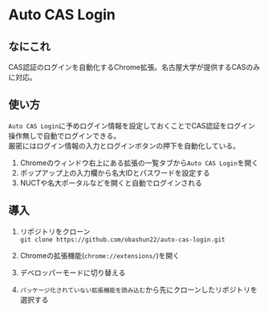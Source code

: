 # Auto CAS Login
## なにこれ
CAS認証のログインを自動化するChrome拡張。名古屋大学が提供するCASのみに対応。

## 使い方
`Auto CAS Login`に予めログイン情報を設定しておくことでCAS認証をログイン操作無しで自動でログインできる。  
厳密にはログイン情報の入力とログインボタンの押下を自動化している。
1. Chromeのウィンドウ右上にある拡張の一覧タブから`Auto CAS Login`を開く
1. ポップアップ上の入力欄から名大IDとパスワードを設定する
1. NUCTや名大ポータルなどを開くと自動でログインされる

## 導入
1. リポジトリをクローン  
`git clone https://github.com/obashun22/auto-cas-login.git`

1. Chromeの拡張機能(`chrome://extensions/`)を開く
1. デベロッパーモードに切り替える
1. `パッケージ化されていない拡張機能を読み込む`から先にクローンしたリポジトリを選択する
